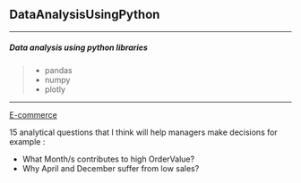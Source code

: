 ## DataAnalysisUsingPython
----------------------------
##### Data analysis using python libraries
> - pandas
> - numpy
> - plotly
----------------------------
[E-commerce](https://github.com/SamirHendawy/DataAnalysisUsingPython/blob/main/Ecommerce%20Data%20analysis%20.ipynb)

15 analytical questions that I think will help managers make decisions
for example :
- What Month/s contributes to high OrderValue?
- Why April and December suffer from low sales?
